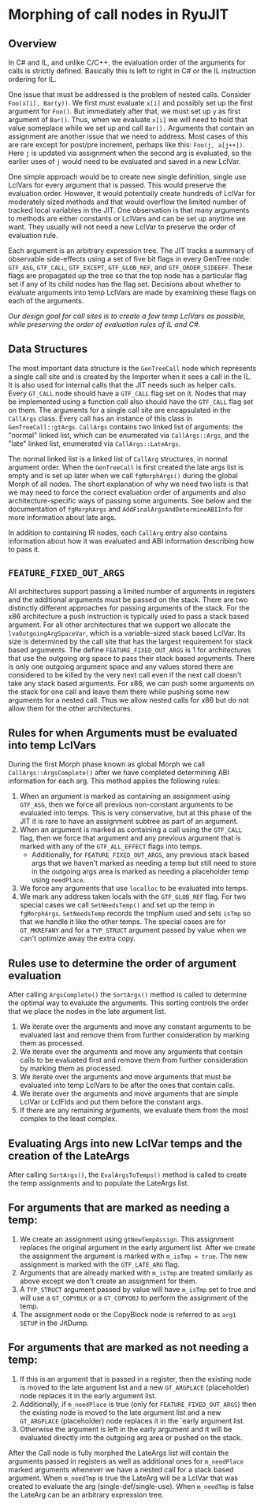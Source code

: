 Morphing of call nodes in RyuJIT
=========================

Overview
--------

In C# and IL, and unlike C/C++, the evaluation order of the arguments for calls is strictly defined.
Basically this is left to right in C# or the IL instruction ordering for IL.


One issue that must be addressed is the problem of nested calls.  Consider `Foo(x[i], Bar(y))`.
We first must evaluate `x[i]` and possibly set up the first argument for `Foo()`.  But immediately
after that, we must set up `y` as first argument of `Bar()`.  Thus, when we evaluate `x[i]` we will
need to hold that value someplace while we set up and call `Bar().`  Arguments that contain an
assignment are another issue that we need to address.  Most cases of this are rare except for
post/pre increment, perhaps like this: `Foo(j, a[j++])`.  Here `j` is updated via assignment
when the second arg is evaluated, so the earlier uses of `j` would need to be evaluated and
saved in a new LclVar.

One simple approach would be to create new single definition, single use LclVars for every argument
that is passed.  This would preserve the evaluation order.  However, it would potentially create
hundreds of LclVar for moderately sized methods and that would overflow the limited number of
tracked local variables in the JIT.  One observation is that many arguments to methods are
either constants or LclVars and can be set up anytime we want. They usually will not need a
new LclVar to preserve the order of evaluation rule.

Each argument is an arbitrary expression tree.  The JIT tracks a summary of observable side-effects
using a set of five bit flags in every GenTree node: `GTF_ASG`, `GTF_CALL`, `GTF_EXCEPT`, `GTF_GLOB_REF`,
and `GTF_ORDER_SIDEEFF`.  These flags are propagated up the tree so that the top node has a particular
flag set if any of its child nodes has the flag set.  Decisions about whether to evaluate arguments
into temp LclVars are made by examining these flags on each of the arguments.


*Our design goal for call sites is to create a few temp LclVars as possible, while preserving the
order of evaluation rules of IL and C#.*


Data Structures
------------

The most important data structure is the `GenTreeCall` node which represents a single
call site and is created by the Importer when it sees a call in the IL.  It is also
used for internal calls that the JIT needs such as helper calls.  Every `GT_CALL` node
should have a `GTF_CALL` flag set on it.  Nodes that may be implemented using a function
call also should have the `GTF_CALL` flag set on them. The arguments for a single call
site are encapsulated in the `CallArgs` class. Every call has an instance of this class
in `GenTreeCall::gtArgs`. `CallArgs` contains two linked list of arguments: the "normal"
linked list, which can be enumerated via `CallArgs::Args`, and the "late" linked list,
enumerated via `CallArgs::LateArgs`.

The normal linked list is a linked list of `CallArg` structures, in normal argument
order. When the `GenTreeCall` is first created the late args list is empty and is
set up later when we call `fgMorphArgs()` during the global Morph of all nodes. The short
explanation of why we need two lists is that we may need to force the correct evaluation
order of arguments and also architecture-specific ways of passing some arguments. See
below and the documentation of `fgMorphArgs` and `AddFinalArgsAndDetermineABIInfo` for
more information about late args.

In addition to containing IR nodes, each `CallArg` entry also contains information about
how it was evaluated and ABI information describing how to pass it.

`FEATURE_FIXED_OUT_ARGS`
-----------------

All architectures support passing a limited number of arguments in registers and the
additional arguments must be passed on the stack. There are two distinctly different
approaches for passing arguments of the stack.  For the x86 architecture a push
instruction is typically used to pass a stack based argument.  For all other architectures
that we support we allocate the `lvaOutgoingArgSpaceVar`, which is a variable-sized
stack based LclVar.  Its size is determined by the call site that has the largest
requirement for stack based arguments.  The define `FEATURE_FIXED_OUT_ARGS` is 1 for
architectures that use the outgoing arg space to pass their stack based arguments.
There is only one outgoing argument space and any values stored there are considered
to be killed by the very next call even if the next call doesn't take any stack based
arguments. For x86, we can push some arguments on the stack for one call and leave
them there while pushing some new arguments for a nested call.  Thus we allow nested
calls for x86 but do not allow them for the other architectures.


Rules for when Arguments must be evaluated into temp LclVars
-----------------

During the first Morph phase known as global Morph we call `CallArgs::ArgsComplete()`
after we have completed determining ABI information for each arg. This method applies
the following rules:

1. When an argument is marked as containing an assignment using `GTF_ASG`, then we
force all previous non-constant arguments to be evaluated into temps.  This is very
conservative, but at this phase of the JIT it is rare to have an assignment subtree
as part of an argument.
2. When an argument is marked as containing a call using the `GTF_CALL` flag, then
we force that argument and any previous argument that is marked with any of the
`GTF_ALL_EFFECT` flags into temps.
	* Additionally, for `FEATURE_FIXED_OUT_ARGS`, any previous stack based args that
    we haven't marked as needing a temp but still need to store in the outgoing args
    area is marked as needing a placeholder temp using `needPlace`.
3. We force any arguments that use `localloc` to be evaluated into temps.
4. We mark any address taken locals with the `GTF_GLOB_REF` flag. For two special
cases we call `SetNeedsTemp()` and set up the temp in `fgMorphArgs`. `SetNeedsTemp`
records the tmpNum used and sets `isTmp` so that we handle it like the other temps.
The special cases are for `GT_MKREFANY` and for a `TYP_STRUCT` argument passed by
value when we can't optimize away the extra copy.


Rules use to determine the order of argument evaluation
-----------------

After calling `ArgsComplete()` the `SortArgs()` method is called to determine the
optimal way to evaluate the arguments.  This sorting controls the order that we place
the nodes in the late argument list.

1. We iterate over the arguments and move any constant arguments to be evaluated
last and remove them from further consideration by marking them as processed.
2. We iterate over the arguments and move any arguments that contain calls to be evaluated first and remove them from further consideration by marking them as processed.
3. We iterate over the arguments and move arguments that must be evaluated into
temp LclVars to be after the ones that contain calls.
4. We iterate over the arguments and move arguments that are simple LclVar or
LclFlds and put them before the constant args.
5. If there are any remaining arguments, we evaluate them from the most complex
to the least complex.


Evaluating Args into new LclVar temps and the creation of the LateArgs
-----------------

After calling `SortArgs()`, the `EvalArgsToTemps()` method is called to create
the temp assignments and to populate the LateArgs list.

For arguments that are marked as needing a temp:
-----------------

1. We create an assignment using `gtNewTempAssign`. This assignment replaces
the original argument in the early argument list.  After we create the assignment
the argument is marked with `m_isTmp = true`.  The new assignment is marked with the
`GTF_LATE_ARG` flag.
2. Arguments that are already marked with `m_isTmp` are treated similarly as
above except we don't create an assignment for them.
3. A `TYP_STRUCT` argument passed by value will have `m_isTmp` set to true
and will use a `GT_COPYBLK` or a `GT_COPYOBJ` to perform the assignment of the temp.
4. The assignment node or the CopyBlock node is referred to as `arg1 SETUP` in the JitDump.


For arguments that are marked as not needing a temp:
-----------------

1. If this is an argument that is passed in a register, then the existing
node is moved to the late argument list and a new `GT_ARGPLACE` (placeholder)
node replaces it in the early argument list.
2. Additionally, if `m_needPlace` is true (only for `FEATURE_FIXED_OUT_ARGS`)
then the existing node is moved to the late argument list and a new
`GT_ARGPLACE` (placeholder) node replaces it in the `early argument list.
3. Otherwise the argument is left in the early argument and it will be
evaluated directly into the outgoing arg area or pushed on the stack.

After the Call node is fully morphed the LateArgs list will contain the arguments
passed in registers as well as additional ones for `m_needPlace` marked
arguments whenever we have a nested call for a stack based argument.
When `m_needTmp` is true the LateArg will be a LclVar that was created
to evaluate the arg (single-def/single-use).  When `m_needTmp` is false
the LateArg can be an arbitrary expression tree.

